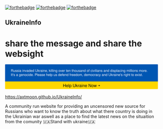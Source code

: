 [![forthebadge](https://forthebadge.com/images/badges/built-with-love.svg)](https://forthebadge.com)
[![forthebadge](https://forthebadge.com/images/badges/uses-html.svg)](https://forthebadge.com)
[![forthebadge](https://forthebadge.com/images/badges/open-source.svg)](https://forthebadge.com)

## UkraineInfo
# share the message and share the websight
[![SWUbanner](https://raw.githubusercontent.com/vshymanskyy/StandWithUkraine/main/banner2.svg)](https://axtmoon.github.io/UkraineInfo/index.html)

https://axtmoon.github.io/UkraineInfo/

A community run website for providing an uncensored new source for Russians who want to know the truth about what there country is doing in the Ukrainian war aswell as a place to find the latest news on the situaition from the comunity 🇺🇦Stand with ukraine🇺🇦


